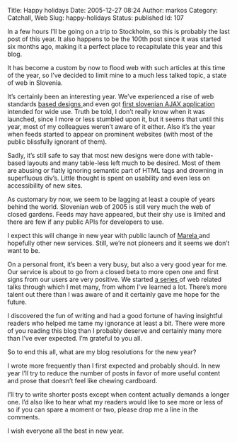 Title: Happy holidays
Date: 2005-12-27 08:24
Author: markos
Category: Catchall, Web
Slug: happy-holidays
Status: published
Id: 107

<div>
 <p>
  In a few hours I’ll be going on a trip to Stockholm, so this is probably the last post of this year. It also happens to be the 100th post since it was started six months ago, making it a perfect place to recapitulate this year and this blog.
 </p>
 <p>
  It has become a custom by now to flood web with such articles at this time of the year, so I’ve decided to limit mine to a much less talked topic, a state of web in Slovenia.
 </p>
 <p>
  It’s certainly been an interesting year. We’ve experienced a rise of web standards
  <a href="http://www.siol.net/">
   based
  </a>
  <a href="http://www.bof.si/main.cp2">
   designs
  </a>
  and even got
  <a href="http://rkg.gov.si/GERK/">
   first slovenian AJAX application
  </a>
  intended for wide use. Truth be told, I don’t really know when it was launched, since I more or less stumbled upon it, but it seems that until this year, most of my colleagues weren’t aware of it either. Also it’s the year when feeds started to appear on prominent websites (with most of the public blissfully ignorant of them).
 </p>
 <p>
  Sadly, it’s still safe to say that most new designs were done with table-based layouts and many table-less left much to be desired. Most of them are abusing or flatly ignoring semantic part of HTML tags and drowning in superfluous div’s. Little thought is spent on usability and even less on accessibility of new sites.
 </p>
 <p>
  As customary by now, we seem to be lagging at least a couple of years behind the world. Slovenian web of 2005 is still very much the web of closed gardens. Feeds may have appeared, but their shy use is limited and there are few if any public APIs for developers to use.
 </p>
 <p>
  I expect this will change in new year with public launch of
  <a href="http://www.marela.si">
   Marela
  </a>
  and hopefully other new services. Still, we’re not pioneers and it seems we don’t want to be.
 </p>
 <p>
  On a personal front, it’s been a very busy, but also a very good year for me. Our service is about to go from a closed beta to more open one and first signs from our users are very positive. We started
  <a href="http://web.zen.si">
   a series
  </a>
  of web related talks through which I met many, from whom I’ve learned a lot. There’s more talent out there than I was aware of and it certainly gave me hope for the future.
 </p>
 <p>
  I discovered the fun of writing and had a good fortune of having insightful readers who helped me tame my ignorance at least a bit. There were more of you reading this blog than I probably deserve and certainly many more than I’ve ever expected. I’m grateful to you all.
 </p>
 <p>
  So to end this all, what are my blog resolutions for the new year?
 </p>
 <p>
  I wrote more frequently than I first expected and probably should. In new year I’ll try to reduce the number of posts in favor of more useful content and prose that doesn’t feel like chewing cardboard.
 </p>
 <p>
  I’ll try to write shorter posts except when content actually demands a longer one. I’d also like to hear what my readers would like to see more or less of so if you can spare a moment or two, please drop me a line in the comments.
 </p>
 <p>
  I wish everyone all the best in new year.
 </p>
</div>
